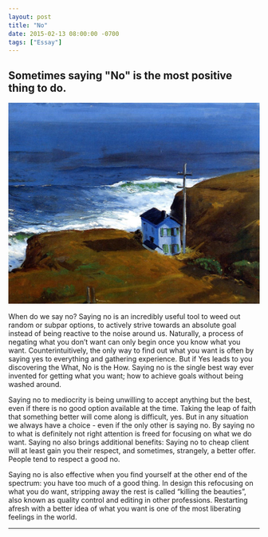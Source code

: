 ```yaml
---
layout: post
title: "No"
date: 2015-02-13 08:00:00 -0700
tags: ["Essay"]
---
```


## Sometimes saying "No" is the most positive thing to do.

![](/assets/no/bellows.jpg)

When do we say no? Saying no is an incredibly useful tool to weed out random or subpar options, to actively strive towards an absolute goal instead of being reactive to the noise around us.
Naturally, a process of negating what you don’t want can only begin once you know what you want. Counterintuitively, the only way to find out what you want is often by saying yes to everything and gathering experience. But if Yes leads to you discovering the What, No is the How. Saying no is the single best way ever invented for getting what you want; how to achieve goals without being washed around.

Saying no to mediocrity is being unwilling to accept anything but the best, even if there is no good option available at the time. Taking the leap of faith that something better will come along is difficult, yes. But in any situation we always have a choice - even if the only other is saying no. By saying no to what is definitely not right attention is freed for focusing on what we do want. Saying no also brings additional benefits: Saying no to cheap client will at least gain you their respect, and sometimes, strangely, a better offer. People tend to respect a good no.

Saying no is also effective when you find yourself at the other end of the spectrum: you have too much of a good thing. In design this refocusing on what you do want, stripping away the rest is called “killing the beauties”, also known as quality control and editing in other professions. Restarting afresh with a better idea of what you want is one of the most liberating feelings in the world.

---
